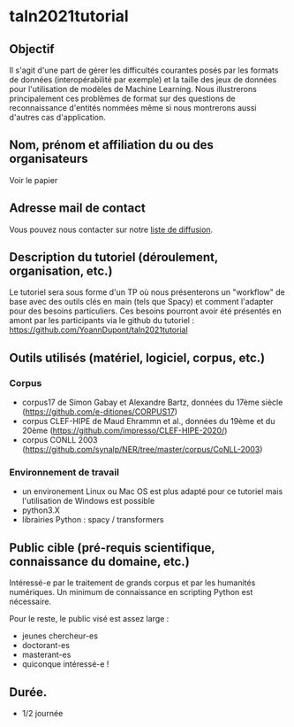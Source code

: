 # taln2021tutorial

## Objectif

Il s'agit d'une part de gérer les difficultés courantes posés par les formats de données (interopérabilité par exemple) et la taille des jeux de données pour l'utilisation de modèles de Machine Learning.  Nous illustrerons principalement ces problèmes de format sur des questions de reconnaissance d'entités nommées même si nous montrerons aussi d'autres cas d'application.

## Nom, prénom et affiliation du ou des organisateurs

Voir le papier

## Adresse mail de contact

Vous pouvez nous contacter sur notre [liste de diffusion](lettres-cantal-tuto@listes.sorbonne-universite.fr).

## Description du tutoriel (déroulement, organisation, etc.)

Le tutoriel sera sous forme d'un TP où nous présenterons un "workflow" de base avec des outils clés en main (tels que Spacy) et comment l'adapter pour des besoins particuliers. Ces besoins pourront avoir été présentés en amont par les participants via le github du tutoriel : https://github.com/YoannDupont/taln2021tutorial

## Outils utilisés (matériel, logiciel, corpus, etc.)

### Corpus

- corpus17 de Simon Gabay et Alexandre Bartz, données du 17ème siècle (https://github.com/e-ditiones/CORPUS17)
- corpus CLEF-HIPE de Maud Ehrammn et al., données du 19ème et du 20ème (https://github.com/impresso/CLEF-HIPE-2020/)
- corpus CONLL 2003 (https://github.com/synalp/NER/tree/master/corpus/CoNLL-2003)

### Environnement de travail

- un environement Linux ou Mac OS est plus adapté pour ce tutoriel mais l'utilisation de Windows est possible
- python3.X
- librairies Python : spacy / transformers

## Public cible (pré-requis scientifique, connaissance du domaine, etc.)

Intéressé-e par le traitement de grands corpus et par les humanités numériques. Un minimum de connaissance en scripting Python est nécessaire.

Pour le reste, le public visé est assez large :
- jeunes chercheur-es
- doctorant-es
- masterant-es
- quiconque intéressé-e !


## Durée.

- 1/2 journée
